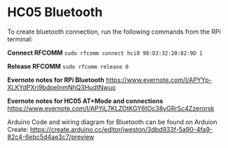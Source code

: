 # HC05 Bluetooth
To create bluetooth connection, run the following commands from the RPi terminal:

**Connect RFCOMM**
`sudo rfcomm connect hci0 98:D3:32:20:82:9D 1`

**Release RFCOMM**
`sudo rfcomm release 0`

**Evernote notes for RPi Bluetooth**
https://www.evernote.com/l/APYYp-XLKYdPXri9bdpeInmNhQ3HudtNwuo

**Evernote notes for HC05 AT+Mode and connections**
https://www.evernote.com/l/APYiL7KLZOtKGY6tOc38yGRrSc4Zzerorsk

Arduino Code and wiring diagram for Bluetooth can be found on Arduion Create: https://create.arduino.cc/editor/jweston/3dbd933f-5a90-4fa9-82c4-6ebc5d4ae3c7/preview

